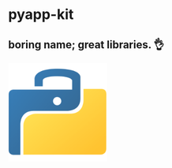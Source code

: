 # pyapp-kit

## boring name; great libraries. 👌

<img src="/images/logo.png" alt="logo" width="200">
